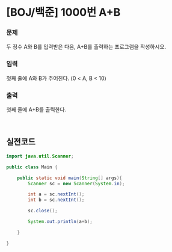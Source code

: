 # [BOJ/백준] 1000번 A+B

### 문제

두 정수 A와 B를 입력받은 다음, A+B를 출력하는 프로그램을 작성하시오.

### 입력

첫째 줄에 A와 B가 주어진다. (0 < A, B < 10)

### 출력

첫째 줄에 A+B를 출력한다.

<br/>

## 실전코드

```java
import java.util.Scanner;

public class Main {

    public static void main(String[] args){
        Scanner sc = new Scanner(System.in);

        int a = sc.nextInt();
        int b = sc.nextInt();

        sc.close();

        System.out.println(a+b);

    }

}
```
